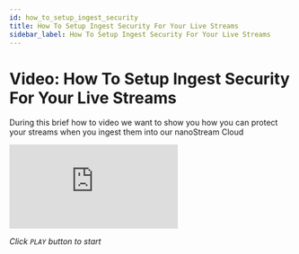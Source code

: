 ```yaml
---
id: how_to_setup_ingest_security
title: How To Setup Ingest Security For Your Live Streams
sidebar_label: How To Setup Ingest Security For Your Live Streams
---
```


# Video: How To Setup Ingest Security For Your Live Streams

During this brief how to video we want to show you how you can protect your streams when you ingest them into our nanoStream Cloud

<div class="video-wrap">
    <div class="video-container">
        <iframe src="https://www.youtube.com/embed/M_chQzdc5m0" frameborder="0" allowfullscreen></iframe>
    </div>
</div>

*Click `PLAY` button to start*
